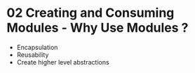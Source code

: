 # 02 Creating and Consuming Modules - Why Use Modules ?

- Encapsulation
- Reusability
- Create higher level abstractions
